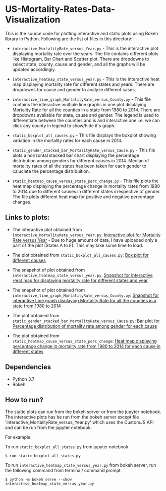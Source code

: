 # US-Mortality-Rates-Data-Visualization

This is the source code for plotting interactive and static plots using Bokeh library in Python. Following are the list of files in this directory:

* `interactive_MortalityRate_versus_Year.py` - This is the interactive plot displaying mortality rate over the years. The file contains different plots like Histogram, Bar Chart and Scatter plot. There are dropdowns to select state, county, cause and gender, and all the graphs will be updated accordingly.

* `interactive_heatmap_state_versus_year.py` - This is the interactive heat map displaying mortality rate for different states and years. There are dropdowns for cause and gender to analyze different cases.

* `interactive_line_graph_MortalityRate_versus_County.py` - This file contains the interactive multiple line graphs in one plot displaying Mortality Rate for all the counties in a state from 1980 to 2014. There are dropdowns avaliable for state, cause and gender. The legend is used to differentiate between the counties and is and interactive one i.e. we can click any county in legend to show/hide it's graph.

* `static_boxplot_all_causes.py` - This file displays the boxplot showing variation in the mortality rates for each cause in 2014.

* `static_gender_stacked_bar_MortalityRate_versus_Cause.py` - This file plots a horizontal stacked bar chart displaying the percentage distribution among genders for different causes in 2014. Median of mortality rates of all the states has been taken for each gender to caluclate the percentage distribuition.

* `static_heatmap_cause_versus_state_perc_change.py` - This file plots the heat map displaying the percentage change in mortality rates from 1980 to 2014 due to different causes in different states irrespective of gender. The file plots different heat map for positive and negative percentage changes.

## Links to plots:

* The interactive plot obtained from `interactive_MortalityRate_versus_Year.py`: [Interactive plot for Mortality Rate versus Year](http://gautambathla.com/data_visualization/STATES_A_TO_F.html) - Due to huge amount of data, I have uploaded only a part of the plot (States A to F). This may take some time to load.

* The plot obtained from `static_boxplot_all_causes.py`: [Box plot for different causes](http://gautambathla.com/data_visualization/static_boxplot_all_states.html)

* The snapshot of plot obtained from `interactive_heatmap_state_versus_year.py`: [Snapshot for interactive Heat map for displaying mortality rate for different states and year](http:gautambathla.com/data_visualization/Snapshot_interactive_heatmap.png)

* The snapshot of plot obtained from `interactive_line_graph_MortalityRate_versus_County.py`: [Snapshot for interactive Line graph displaying Mortality Rate for all the counties in a state from 1980 to 2014](http:gautambathla.com/data_visualization/Snapshot_interactive_line_graph.png)

* The plot obtained from `static_gender_stacked_bar_MortalityRate_versus_Cause.py`: [Bar plot for Percentage distribution of mortality rate among gender for each cause](http://gautambathla.com/data_visualization/static_gender_stacked_bar_MortalityRate_versus_Cause.html)

* The plot obtained from `static_heatmap_cause_versus_state_perc_change`: [Heat map displaying percentage change in mortality rate from 1980 to 2014 for each cause in different states](http://gautambathla.com/data_visualization/static_heatmap_cause_versus_state_perc_change.html)

## Dependencies

* Python 3.7
* Bokeh

## How to run?

The static plots can run from the bokeh server or from the jupyter notebook. The interactive plots has be run from the bokeh server except file 'interactive_MortalityRate_versus_Year.py' which uses the CustomJS API and can be run from the jupyter notebook.

For example: 

To run `static_boxplot_all_states.py` from jupyter notebook
```shell
$ run static_boxplot_all_states.py
```
To run `interactive_heatmap_state_versus_year.py` from bokeh server, run the following command from terminal/ command prompt
```shell
$ python -m bokeh serve --show interactive_heatmap_state_versus_year.py
```
